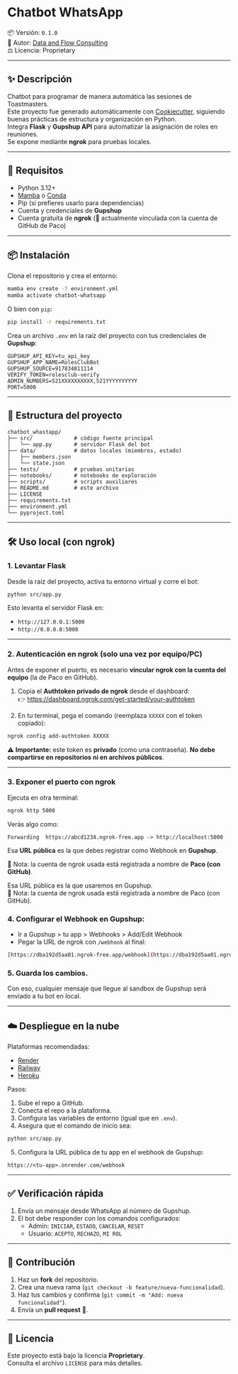 # Chatbot WhatsApp

📦 Versión: `0.1.0`  
👤 Autor: [Data and Flow Consulting](mailto:fcisnerosr@outlook.es)  
⚖️ Licencia: Proprietary

---

## ✨ Descripción

Chatbot para programar de manera automática las sesiones de Toastmasters.  
Este proyecto fue generado automáticamente con [Cookiecutter](https://cookiecutter.readthedocs.io/), siguiendo buenas prácticas de estructura y organización en Python.  
Integra **Flask** y **Gupshup API** para automatizar la asignación de roles en reuniones.  
Se expone mediante **ngrok** para pruebas locales.

---

## 🚀 Requisitos

- Python 3.12+
- [Mamba](https://mamba.readthedocs.io/) o [Conda](https://docs.conda.io/)
- Pip (si prefieres usarlo para dependencias)
- Cuenta y credenciales de **Gupshup**
- Cuenta gratuita de **ngrok** (📌 actualmente vinculada con la cuenta de GitHub de Paco)

---

## 📦 Instalación

Clona el repositorio y crea el entorno:

```bash
mamba env create -f environment.yml
mamba activate chatbot-whatsapp
```

O bien con `pip`:

```bash
pip install -r requirements.txt
```

Crea un archivo `.env` en la raíz del proyecto con tus credenciales de **Gupshup**:

```env
GUPSHUP_API_KEY=tu_api_key
GUPSHUP_APP_NAME=RolesClubBot
GUPSHUP_SOURCE=917834811114
VERIFY_TOKEN=rolesclub-verify
ADMIN_NUMBERS=521XXXXXXXXXX,521YYYYYYYYYY
PORT=5000
```

---

## 📂 Estructura del proyecto

```
chatbot_whastapp/
├── src/             # código fuente principal
│   └── app.py       # servidor Flask del bot
├── data/            # datos locales (miembros, estado)
│   ├── members.json
│   └── state.json
├── tests/           # pruebas unitarias
├── notebooks/       # notebooks de exploración
├── scripts/         # scripts auxiliares
├── README.md        # este archivo
├── LICENSE
├── requirements.txt
├── environment.yml
└── pyproject.toml
```

---
## 🛠️ Uso local (con ngrok)

### 1. Levantar Flask  
Desde la raíz del proyecto, activa tu entorno virtual y corre el bot:

```bash
python src/app.py
```

Esto levanta el servidor Flask en:

- `http://127.0.0.1:5000`  
- `http://0.0.0.0:5000`

---

### 2. Autenticación en ngrok (solo una vez por equipo/PC)  
Antes de exponer el puerto, es necesario **vincular ngrok con la cuenta del equipo** (la de Paco en GitHub).  

1. Copia el **Authtoken privado de ngrok** desde el dashboard:  
   👉 https://dashboard.ngrok.com/get-started/your-authtoken  

2. En tu terminal, pega el comando (reemplaza `XXXXX` con el token copiado):  

```bash
ngrok config add-authtoken XXXXX
```

⚠️ **Importante:** este token es **privado** (como una contraseña). **No debe compartirse en repositorios ni en archivos públicos**.  

---

### 3. Exponer el puerto con ngrok  
Ejecuta en otra terminal:

```bash
ngrok http 5000
```

Verás algo como:

```
Forwarding  https://abcd1234.ngrok-free.app -> http://localhost:5000
```

Esa **URL pública** es la que debes registrar como Webhook en **Gupshup**.  

📌 Nota: la cuenta de ngrok usada está registrada a nombre de **Paco (con GitHub)**.  


Esa URL pública es la que usaremos en Gupshup.  
📌 Nota: la cuenta de ngrok usada está registrada a nombre de Paco (con GitHub).

### 4. Configurar el **Webhook** en Gupshup:

- Ir a Gupshup > tu app > Webhooks > Add/Edit Webhook
- Pegar la URL de ngrok con `/webhook` al final:

```bash
[https://dba192d5aa01.ngrok-free.app/webhook](https://dba192d5aa01.ngrok-free.app/webhook)
```

### 5. Guarda los cambios.  

Con eso, cualquier mensaje que llegue al sandbox de Gupshup será enviado a tu bot en local.

---

## ☁️ Despliegue en la nube

Plataformas recomendadas:
- [Render](https://render.com)
- [Railway](https://railway.app)
- [Heroku](https://www.heroku.com)

Pasos:
1. Sube el repo a GitHub.  
2. Conecta el repo a la plataforma.  
3. Configura las variables de entorno (igual que en `.env`).  
4. Asegura que el comando de inicio sea:

```bash
python src/app.py
```

5. Configura la URL pública de tu app en el webhook de Gupshup:

```
https://<tu-app>.onrender.com/webhook
```

---

## ✅ Verificación rápida

1. Envía un mensaje desde WhatsApp al número de Gupshup.  
2. El bot debe responder con los comandos configurados:  
   - Admin: `INICIAR`, `ESTADO`, `CANCELAR`, `RESET`  
   - Usuario: `ACEPTO`, `RECHAZO`, `MI ROL`  

---

## 🤝 Contribución

1. Haz un **fork** del repositorio.  
2. Crea una nueva rama (`git checkout -b feature/nueva-funcionalidad`).  
3. Haz tus cambios y confirma (`git commit -m "Add: nueva funcionalidad"`).  
4. Envía un **pull request** 🚀.  

---

## 📄 Licencia

Este proyecto está bajo la licencia **Proprietary**.  
Consulta el archivo `LICENSE` para más detalles.
